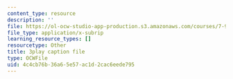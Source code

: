 ```yaml
---
content_type: resource
description: ''
file: https://ol-ocw-studio-app-production.s3.amazonaws.com/courses/7-91j-foundations-of-computational-and-systems-biology-spring-2014/4c4cb76b36a65e57ac1d2cac6eede795_MniYgsZSp30.vtt
file_type: application/x-subrip
learning_resource_types: []
resourcetype: Other
title: 3play caption file
type: OCWFile
uid: 4c4cb76b-36a6-5e57-ac1d-2cac6eede795
---
```

